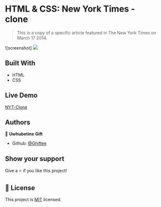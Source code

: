 # HTML & CSS: New York Times - clone

> This is a copy of a specific article featured in The New York Times on March 17 2014.

![screenshot] <img src="NY-Times\assets\images\nyt.png">
## Built With

- HTML
- CSS

## Live Demo

[NYT-Clone](https://rawcdn.githack.com/Ghiftee/NY-Times/91f1ab46d531f3951806ba239bc2c3549a2404a4/index.html)

## Authors

👤 **Uwhubetine Gift**

- Github: [@Ghiftee](https://github.com/Ghiftee)

## Show your support

Give a ⭐️ if you like this project!

## 📝 License

This project is [MIT](lic.url) licensed.
